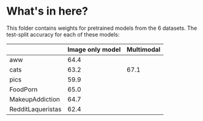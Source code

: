 # What's in here?

This folder contains weights for pretrained models from the 6
datasets. The test-split accuracy for each of these models:

|   |Image only model|Multimodal|
|---|---|---|
|aww|64.4|   |
|cats|63.2|67.1|
|pics|59.9|   |
|FoodPorn|65.0|   |
|MakeupAddiction|64.7|   |
|RedditLaqueristas|62.4|   |
